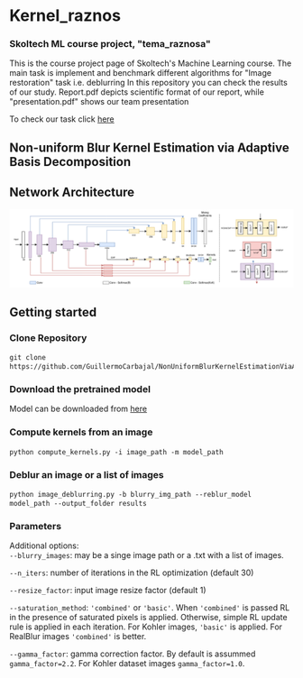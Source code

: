# Kernel_raznos
### Skoltech ML course project, "tema_raznosa"

This is the course project page of Skoltech's Machine Learning course. 
The main task is implement and benchmark different algorithms for "Image restoration" task i.e. deblurring
In this repository you can check the results of our study.
Report.pdf depicts scientific format of our report, while "presentation.pdf" shows our team presentation

To check our task click [here](https://docs.google.com/spreadsheets/d/1yvhUzqHK9bmbD7OdSE-DOcadRlaeC3xECUwOMFZgw-Q/edit#gid=0)

## Non-uniform Blur Kernel Estimation via Adaptive Basis Decomposition



## Network Architecture

<p align="center">
<img width="900" src="Docs/architecture.png?raw=true">
  </p>
  
## Getting started



### Clone Repository
```
git clone https://github.com/GuillermoCarbajal/NonUniformBlurKernelEstimationViaAdaptiveBasisDecomposition
```

### Download the pretrained model

Model can be downloaded from [here](https://www.dropbox.com/s/ro9smg1i7lh5b8d/TwoHeads.pkl?dl=0)
### Compute kernels from an image
```
python compute_kernels.py -i image_path -m model_path
```


### Deblur an image or a list of images
```
python image_deblurring.py -b blurry_img_path --reblur_model model_path --output_folder results
```

### Parameters
Additional options:   
  `--blurry_images`: may be a singe image path or a .txt with a list of images.
  
  `--n_iters`: number of iterations in the RL optimization (default 30)       
  
  `--resize_factor`: input image resize factor (default 1)     
  
  `--saturation_method`: `'combined'` or `'basic'`. When `'combined'` is passed RL in the presence of saturated pixels is applied. Otherwise,  simple RL update rule is applied in each iteration. For Kohler images, `'basic'` is applied. For RealBlur images `'combined'` is better.
  
  `--gamma_factor`: gamma correction factor. By default is assummed `gamma_factor=2.2`. For Kohler dataset images `gamma_factor=1.0`.
  

    
